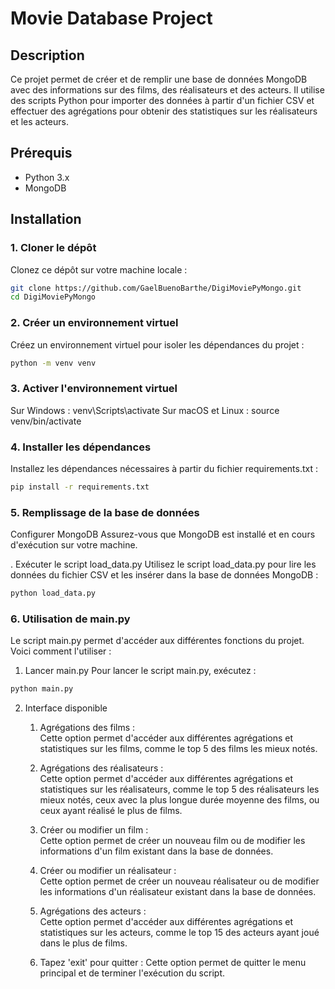 # Movie Database Project

## Description
Ce projet permet de créer et de remplir une base de données MongoDB avec des informations sur des films, des réalisateurs et des acteurs. Il utilise des scripts Python pour importer des données à partir d'un fichier CSV et effectuer des agrégations pour obtenir des statistiques sur les réalisateurs et les acteurs.

## Prérequis
- Python 3.x
- MongoDB

## Installation

### 1. Cloner le dépôt
Clonez ce dépôt sur votre machine locale :

```bash
git clone https://github.com/GaelBuenoBarthe/DigiMoviePyMongo.git
cd DigiMoviePyMongo
```
### 2. Créer un environnement virtuel
Créez un environnement virtuel pour isoler les dépendances du projet :
    
```bash
python -m venv venv
```
### 3. Activer l'environnement virtuel
Sur Windows :
venv\Scripts\activate
Sur macOS et Linux :
source venv/bin/activate

### 4. Installer les dépendances
Installez les dépendances nécessaires à partir du fichier requirements.txt :
    
```bash
pip install -r requirements.txt
```

### 5. Remplissage de la base de données
Configurer MongoDB
Assurez-vous que MongoDB est installé et en cours d'exécution sur votre machine.

. Exécuter le script load_data.py
Utilisez le script load_data.py pour lire les données du fichier CSV et les insérer dans la base de données MongoDB :
    
```bash
python load_data.py
```
### 6. Utilisation de main.py
Le script main.py permet d'accéder aux différentes fonctions du projet. Voici comment l'utiliser :  
1. Lancer main.py
Pour lancer le script main.py, exécutez :
        
```bash
python main.py
``` 
2. Interface disponible
    1. Agrégations des films :  
Cette option permet d'accéder aux différentes agrégations et statistiques sur les films, comme le top 5 des films les mieux notés.
    
    2. Agrégations des réalisateurs :  
Cette option permet d'accéder aux différentes agrégations et statistiques sur les réalisateurs, comme le top 5 des réalisateurs les mieux notés, ceux avec la plus longue durée moyenne des films, ou ceux ayant réalisé le plus de films.

    3. Créer ou modifier un film :  
Cette option permet de créer un nouveau film ou de modifier les informations d'un film existant dans la base de données.

    4. Créer ou modifier un réalisateur :  
Cette option permet de créer un nouveau réalisateur ou de modifier les informations d'un réalisateur existant dans la base de données.

    5. Agrégations des acteurs :  
Cette option permet d'accéder aux différentes agrégations et statistiques sur les acteurs, comme le top 15 des acteurs ayant joué dans le plus de films.

    6. Tapez 'exit' pour quitter :
Cette option permet de quitter le menu principal et de terminer l'exécution du script.